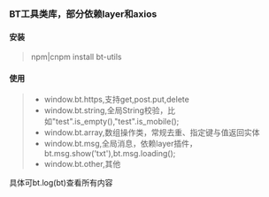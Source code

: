 ### BT工具类库，部分依赖layer和axios
#### 安装
>   npm|cnpm install bt-utils
#### 使用
> * window.bt.https,支持get,post.put,delete<br>
> * window.bt.string,全局String校验，比如"test".is_empty(),"test".is_mobile();<br>
> * window.bt.array,数组操作类，常规去重、指定键与值返回实体<br>
> * window.bt.msg,全局消息，依赖layer插件，bt.msg.show('txt'),bt.msg.loading();<br>
> * window.bt.other,其他<br>

具体可bt.log(bt)查看所有内容

